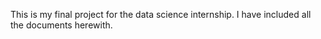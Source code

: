 This is my final project for the data science internship. I have included all the documents herewith.
